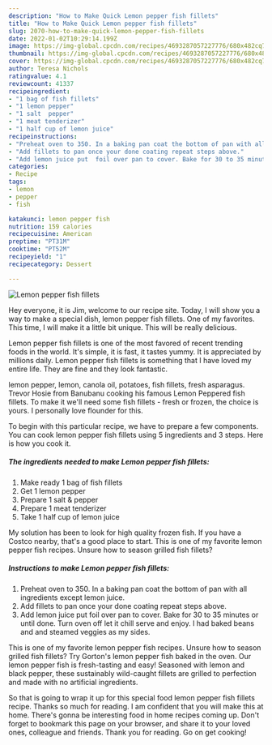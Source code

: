 ```yaml
---
description: "How to Make Quick Lemon pepper fish fillets"
title: "How to Make Quick Lemon pepper fish fillets"
slug: 2070-how-to-make-quick-lemon-pepper-fish-fillets
date: 2022-01-02T10:29:14.199Z
image: https://img-global.cpcdn.com/recipes/4693287057227776/680x482cq70/lemon-pepper-fish-fillets-recipe-main-photo.jpg
thumbnail: https://img-global.cpcdn.com/recipes/4693287057227776/680x482cq70/lemon-pepper-fish-fillets-recipe-main-photo.jpg
cover: https://img-global.cpcdn.com/recipes/4693287057227776/680x482cq70/lemon-pepper-fish-fillets-recipe-main-photo.jpg
author: Teresa Nichols
ratingvalue: 4.1
reviewcount: 41337
recipeingredient:
- "1 bag of fish fillets"
- "1 lemon pepper"
- "1 salt  pepper"
- "1 meat tenderizer"
- "1 half cup of lemon juice"
recipeinstructions:
- "Preheat oven to 350. In a baking pan coat the bottom of pan with all ingredients except lemon juice."
- "Add fillets to pan once your done coating repeat steps above."
- "Add lemon juice put  foil over pan to cover. Bake for 30 to 35 minutes or until done. Turn oven off let it chill serve and enjoy. I had baked beans and and steamed veggies as my sides."
categories:
- Recipe
tags:
- lemon
- pepper
- fish

katakunci: lemon pepper fish 
nutrition: 159 calories
recipecuisine: American
preptime: "PT31M"
cooktime: "PT52M"
recipeyield: "1"
recipecategory: Dessert

---
```



![Lemon pepper fish fillets](https://img-global.cpcdn.com/recipes/4693287057227776/680x482cq70/lemon-pepper-fish-fillets-recipe-main-photo.jpg)

Hey everyone, it is Jim, welcome to our recipe site. Today, I will show you a way to make a special dish, lemon pepper fish fillets. One of my favorites. This time, I will make it a little bit unique. This will be really delicious.

Lemon pepper fish fillets is one of the most favored of recent trending foods in the world. It's simple, it is fast, it tastes yummy. It is appreciated by millions daily. Lemon pepper fish fillets is something that I have loved my entire life. They are fine and they look fantastic.

lemon pepper, lemon, canola oil, potatoes, fish fillets, fresh asparagus. Trevor Hosie from Banubanu cooking his famous Lemon Peppered fish fillets. To make it we'll need some fish fillets - fresh or frozen, the choice is yours. I personally love flounder for this.


To begin with this particular recipe, we have to prepare a few components. You can cook lemon pepper fish fillets using 5 ingredients and 3 steps. Here is how you cook it.

<!--inarticleads1-->

##### The ingredients needed to make Lemon pepper fish fillets:

1. Make ready 1 bag of fish fillets
1. Get 1 lemon pepper
1. Prepare 1 salt & pepper
1. Prepare 1 meat tenderizer
1. Take 1 half cup of lemon juice


My solution has been to look for high quality frozen fish. If you have a Costco nearby, that's a good place to start. This is one of my favorite lemon pepper fish recipes. Unsure how to season grilled fish fillets? 

<!--inarticleads2-->

##### Instructions to make Lemon pepper fish fillets:

1. Preheat oven to 350. In a baking pan coat the bottom of pan with all ingredients except lemon juice.
1. Add fillets to pan once your done coating repeat steps above.
1. Add lemon juice put  foil over pan to cover. Bake for 30 to 35 minutes or until done. Turn oven off let it chill serve and enjoy. I had baked beans and and steamed veggies as my sides.


This is one of my favorite lemon pepper fish recipes. Unsure how to season grilled fish fillets? Try Gorton's lemon pepper fish baked in the oven. Our lemon pepper fish is fresh-tasting and easy! Seasoned with lemon and black pepper, these sustainably wild-caught fillets are grilled to perfection and made with no artificial ingredients. 

So that is going to wrap it up for this special food lemon pepper fish fillets recipe. Thanks so much for reading. I am confident that you will make this at home. There's gonna be interesting food in home recipes coming up. Don't forget to bookmark this page on your browser, and share it to your loved ones, colleague and friends. Thank you for reading. Go on get cooking!
